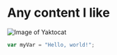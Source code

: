 # Any content I like

![Image of Yaktocat](https://octodex.github.com/images/yaktocat.png)

``` javascript
var myVar = "Hello, world!";
```

